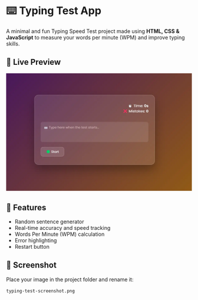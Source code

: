 # ⌨️ Typing Test App

A minimal and fun Typing Speed Test project made using **HTML, CSS & JavaScript** to measure your words per minute (WPM) and improve typing skills.

## 🚀 Live Preview

![Typing Test Preview](mr3.webp)

## 🧠 Features

- Random sentence generator
- Real-time accuracy and speed tracking
- Words Per Minute (WPM) calculation
- Error highlighting
- Restart button

## 📸 Screenshot

Place your image in the project folder and rename it:
```bash
typing-test-screenshot.png

